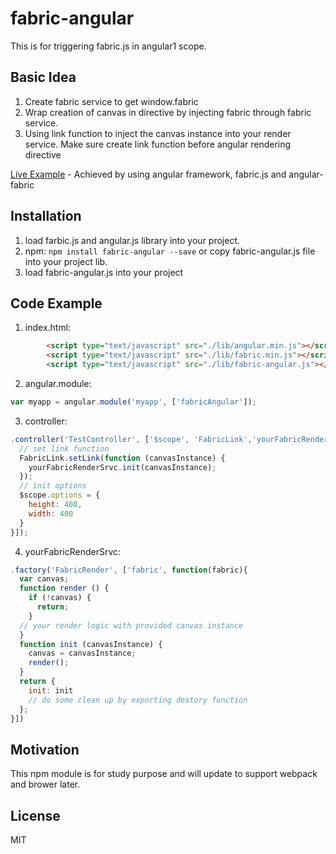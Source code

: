 # fabric-angular
This is for triggering fabric.js in angular1 scope.

## Basic Idea
1. Create fabric service to get window.fabric
2. Wrap creation of canvas in directive by injecting fabric through fabric service.
3. Using link function to inject the canvas instance into your render service. Make sure create link function before angular rendering directive

[Live Example](https://qiankunxie.github.io/fabric-angular/example/) - Achieved by using angular framework, fabric.js and angular-fabric

## Installation
1. load farbic.js and angular.js library into your project.
2. npm: `npm install fabric-angular --save` or copy fabric-angular.js file into your project lib.
3. load fabric-angular.js into your project

## Code Example
1. index.html:
```html
	 	<script type="text/javascript" src="./lib/angular.min.js"></script>
	 	<script type="text/javascript" src="./lib/fabric.min.js"></script>
	 	<script type="text/javascript" src="./lib/fabric-angular.js"></script>
```

2. angular.module:
```js
var myapp = angular.module('myapp', ['fabricAngular']);
```

3. controller: 
```js
.controller('TestController', ['$scope', 'FabricLink','yourFabricRenderSrvc', function($scope, FabricLink, yourFabricRenderSrvc) {
  // set link function
  FabricLink.setLink(function (canvasInstance) {
    yourFabricRenderSrvc.init(canvasInstance);
  });
  // init options
  $scope.options = {
    height: 400,
    width: 400
  }
}]);
```
4. yourFabricRenderSrvc:
```js
.factory('FabricRender', ['fabric', function(fabric){
  var canvas;
  function render () {
    if (!canvas) {
      return;
    }
  // your render logic with provided canvas instance
  }
  function init (canvasInstance) {
    canvas = canvasInstance;
    render();
  }
  return {
    init: init
    // do some clean up by exporting destory function
  };
}])
```

## Motivation
This npm module is for study purpose and will update to support webpack and brower later.

## License
MIT
